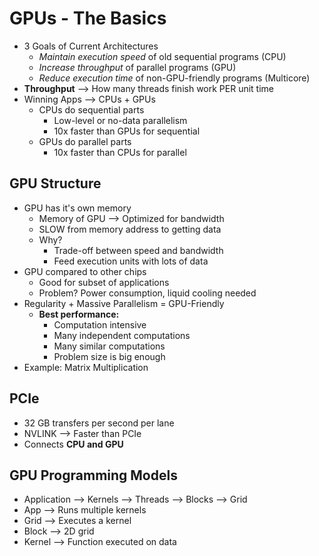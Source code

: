 # GPUs - The Basics
* 3 Goals of Current Architectures
  * *Maintain execution speed* of old sequential programs (CPU)
  * *Increase throughput* of parallel programs (GPU)
  * *Reduce execution time* of non-GPU-friendly programs (Multicore) 
* **Throughput** --> How many threads finish work PER unit time
* Winning Apps --> CPUs + GPUs
  * CPUs do sequential parts
    * Low-level or no-data parallelism
    * 10x faster than GPUs for sequential
  * GPUs do parallel parts
    * 10x faster than CPUs for parallel
## GPU Structure
* GPU has it's own memory
  * Memory of GPU --> Optimized for bandwidth
  * SLOW from memory address to getting data
  * Why?
    * Trade-off between speed and bandwidth
    * Feed execution units with lots of data
* GPU compared to other chips
  * Good for subset of applications
  * Problem? Power consumption, liquid cooling needed
* Regularity + Massive Parallelism = GPU-Friendly
  * **Best performance:**
    * Computation intensive
    * Many independent computations
    * Many similar computations
    * Problem size is big enough
* Example: Matrix Multiplication

## PCIe
* 32 GB transfers per second per lane
* NVLINK --> Faster than PCIe
* Connects **CPU and GPU**

## GPU Programming Models
* Application --> Kernels --> Threads --> Blocks --> Grid
 * App --> Runs multiple kernels
 * Grid --> Executes a kernel 
 * Block --> 2D grid
 * Kernel --> Function executed on data



